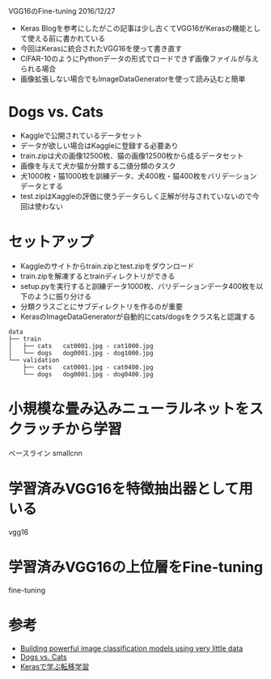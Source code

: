VGG16のFine-tuning
2016/12/27

- Keras Blogを参考にしたがこの記事は少し古くてVGG16がKerasの機能として使える前に書かれている
- 今回はKerasに統合されたVGG16を使って書き直す
- CIFAR-10のようにPythonデータの形式でロードできず画像ファイルが与えられる場合
- 画像拡張しない場合でもImageDataGeneratorを使って読み込むと簡単

# Dogs vs. Cats

- Kaggleで公開されているデータセット
- データが欲しい場合はKaggleに登録する必要あり
- train.zipは犬の画像12500枚、猫の画像12500枚から成るデータセット
- 画像を与えて犬か猫か分類する二値分類のタスク
- 犬1000枚・猫1000枚を訓練データ、犬400枚・猫400枚をバリデーションデータとする
- test.zipはKaggleの評価に使うデータらしく正解が付与されていないので今回は使わない

# セットアップ

- Kaggleのサイトからtrain.zipとtest.zipをダウンロード
- train.zipを解凍するとtrainディレクトリができる
- setup.pyを実行すると訓練データ1000枚、バリデーションデータ400枚を以下のように振り分ける
- 分類クラスごとにサブディレクトリを作るのが重要
- KerasのImageDataGeneratorが自動的にcats/dogsをクラス名と認識する

```
data
├── train
│   ├── cats   cat0001.jpg - cat1000.jpg
│   └── dogs   dog0001.jpg - dog1000.jpg
└── validation
    ├── cats   cat0001.jpg - cat0400.jpg
    └── dogs   dog0001.jpg - dog0400.jpg
```

# 小規模な畳み込みニューラルネットをスクラッチから学習

ベースライン
smallcnn

# 学習済みVGG16を特徴抽出器として用いる

vgg16

# 学習済みVGG16の上位層をFine-tuning

fine-tuning

# 参考

- [Building powerful image classification models using very little data](https://blog.keras.io/building-powerful-image-classification-models-using-very-little-data.html)
- [Dogs vs. Cats](https://www.kaggle.com/c/dogs-vs-cats/)
- [Kerasで学ぶ転移学習](https://elix-tech.github.io/ja/2016/06/22/transfer-learning-ja.html)
